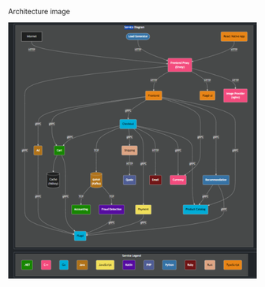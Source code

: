 Architecture image

![](https://github.com/akhileehh/learn-devops/blob/E-commerce-app-project/Architecture/Screenshot%202025-05-22%20165337.png?raw=true)
